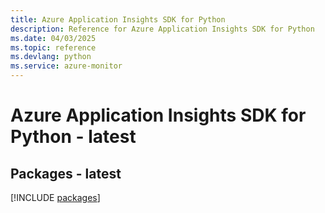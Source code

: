 ```yaml
---
title: Azure Application Insights SDK for Python
description: Reference for Azure Application Insights SDK for Python
ms.date: 04/03/2025
ms.topic: reference
ms.devlang: python
ms.service: azure-monitor
---
```

# Azure Application Insights SDK for Python - latest
## Packages - latest
[!INCLUDE [packages](application-insights-index.md)]